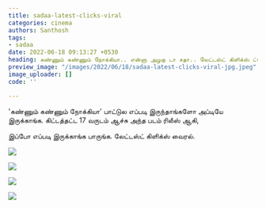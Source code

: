 ```yaml
---
title: sadaa-latest-clicks-viral
categories: cinema
authors: Santhosh
tags:
- sadaa
date: 2022-06-18 09:13:27 +0530
heading: கண்ணும் கண்ணும் நோக்கியா.. என்னா அழகு டா சதா.. லேட்டஸ்ட் கிளிக்ஸ் ட்ரெண்டிங்..!
preview_image: "/images/2022/06/18/sadaa-latest-clicks-viral-jpg.jpeg"
image_uploader: []
code: ''

---
```

'கண்ணும் கண்ணும் நோக்கியா' பாட்டுல எப்படி இருந்தாங்களோ அப்டியே இருக்காங்க. கிட்டத்தட்ட 17 வருடம் ஆச்சு அந்த படம் ரிலீஸ் ஆகி,

இப்போ எப்படி இருக்காங்க பாருங்க. லேட்டஸ்ட் கிளிக்ஸ் வைரல்.

![](/images/2022/06/18/sadha-2-jpg.jpeg)

![](/images/2022/06/18/sadha-4-jpg.jpeg)

![](/images/2022/06/18/sadha-3-jpg.jpeg)

![](/images/2022/06/18/sadha-1-jpg.jpeg)
